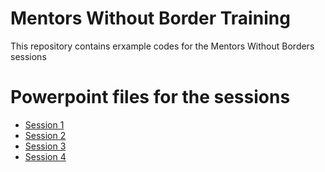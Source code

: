 # Mentors Without Border Training

This repository contains erxample codes for the Mentors Without Borders sessions

# Powerpoint files for the sessions

* [Session 1](https://drive.google.com/file/d/1KnycgF3ETk5SE-cvwiRH9Z-eBe--jeLo/view?usp=sharing)
* [Session 2](https://drive.google.com/file/d/144c6XuZGmkmTwPzRu-wj4hpqu3QStuGr/view?usp=sharing)
* [Session 3](https://drive.google.com/file/d/1-BLNLF5XM1JR1esYqph8GxEkPpYYP27E/view?usp=sharing)
* [Session 4](https://drive.google.com/file/d/1Ej3Bih5iWM9piNerJxglcvOS6lfTrO_S/view?usp=sharing)